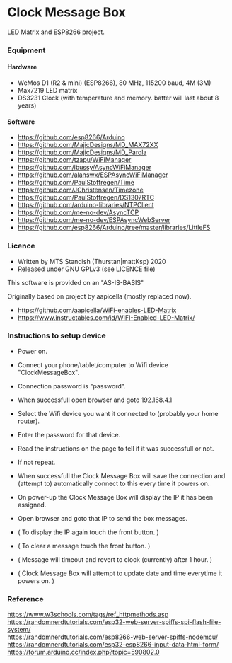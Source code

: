 # Clock Message Box
LED Matrix and ESP8266 project.

### Equipment
#### Hardware
- WeMos D1 (R2 & mini) (ESP8266), 80 MHz, 115200 baud, 4M (3M)
- Max7219 LED matrix
- DS3231 Clock (with temperature and memory. batter will last about 8 years)

#### Software
- https://github.com/esp8266/Arduino
- https://github.com/MajicDesigns/MD_MAX72XX
- https://github.com/MajicDesigns/MD_Parola
- https://github.com/tzapu/WiFiManager
- https://github.com/lbussy/AsyncWiFiManager
- https://github.com/alanswx/ESPAsyncWiFiManager
- https://github.com/PaulStoffregen/Time
- https://github.com/JChristensen/Timezone
- https://github.com/PaulStoffregen/DS1307RTC
- https://github.com/arduino-libraries/NTPClient
- https://github.com/me-no-dev/AsyncTCP
- https://github.com/me-no-dev/ESPAsyncWebServer
- https://github.com/esp8266/Arduino/tree/master/libraries/LittleFS

### Licence
- Written by MTS Standish (Thurstan|mattKsp) 2020
- Released under GNU GPLv3 (see LICENCE file)

This software is provided on an "AS-IS-BASIS"

Originally based on project by aapicella (mostly replaced now).
- https://github.com/aapicella/WiFi-enables-LED-Matrix
- https://www.instructables.com/id/WIFI-Enabled-LED-Matrix/

### Instructions to setup device 
- Power on.  
- Connect your phone/tablet/computer to Wifi device "ClockMessageBox".  
- Connection password is "password".  
- When successfull open browser and goto 192.168.4.1   
- Select the Wifi device you want it connected to (probably your home router).  
- Enter the password for that device.  
- Read the instructions on the page to tell if it was successfull or not.   
- If not repeat.   
- When successfull the Clock Message Box will save the connection and (attempt to) automatically connect to this every time it powers on.   
- On power-up the Clock Message Box will display the IP it has been assigned.   
- Open browser and goto that IP to send the box messages.  

- ( To display the IP again touch the front button. )  
- ( To clear a message touch the front button. )  
- ( Message will timeout and revert to clock (currently) after 1 hour. ) 
- ( Clock Message Box will attempt to update date and time everytime it powers on. )

### Reference
https://www.w3schools.com/tags/ref_httpmethods.asp <br>
https://randomnerdtutorials.com/esp32-web-server-spiffs-spi-flash-file-system/ <br> 
https://randomnerdtutorials.com/esp8266-web-server-spiffs-nodemcu/ <br> 
https://randomnerdtutorials.com/esp32-esp8266-input-data-html-form/ <br> 
https://forum.arduino.cc/index.php?topic=590802.0 <br> 



